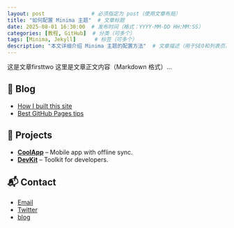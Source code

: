 ```yaml
---
layout: post               # 必须指定为 post（使用文章布局）
title: "如何配置 Minima 主题"  # 文章标题
date: 2025-08-01 16:30:00  # 发布时间（格式：YYYY-MM-DD HH:MM:SS）
categories: [教程, GitHub]  # 分类（可多个）
tags: [Minima, Jekyll]      # 标签（可多个）
description: "本文详细介绍 Minima 主题的配置方法"  # 文章描述（用于SEO和列表页）
---
```



这是文章firsttwo
这里是文章正文内容（Markdown 格式）...



## 📝 Blog

- [How I built this site](https://yourusername.github.io/blog/how-i-built)
- [Best GitHub Pages tips](https://yourusername.github.io/blog/github-pages-tips)



## 🔧 Projects

- [**CoolApp**](https://github.com/yourusername/coolapp) – Mobile app with offline sync.
- [**DevKit**](https://github.com/yourusername/devkit) – Toolkit for developers.



## 📬 Contact

- [Email](mailto:your@email.com)
- [Twitter](https://twitter.com/yourhandle)
- [blog](https://macrong.github.io/macRong/)




